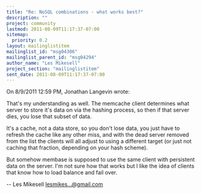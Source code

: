 ```yaml
---
title: "Re: NoSQL combinations - what works best?"
description: ""
project: community
lastmod: 2011-08-09T11:17:37-07:00
sitemap:
  priority: 0.2
layout: mailinglistitem
mailinglist_id: "msg04306"
mailinglist_parent_id: "msg04294"
author_name: "Les Mikesell"
project_section: "mailinglistitem"
sent_date: 2011-08-09T11:17:37-07:00
---
```


On 8/9/2011 12:59 PM, Jonathan Langevin wrote:

That's my understanding as well. The memcache client determines what
server to store it's data on via the hashing process, so then if that
server dies, you lose that subset of data.


It's a cache, not a data store, so you don't lose data, you just have to 
refresh the cache like any other miss, and with the dead server removed 
from the list the clients will all adjust to using a different target 
(or just not caching that fraction, depending on your hash scheme).


But somehow membase is supposed to use the same client with persistent 
data on the server. I'm not sure how that works but I like the idea of 
clients that know how to load balance and fail over.


--
 Les Mikesell
 lesmikes...@gmail.com

